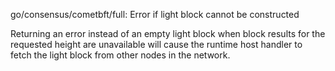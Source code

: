 go/consensus/cometbft/full: Error if light block cannot be constructed

Returning an error instead of an empty light block when block results
for the requested height are unavailable will cause the runtime host
handler to fetch the light block from other nodes in the network.
